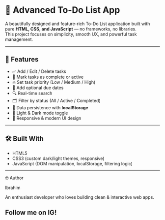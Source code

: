 # 📝 Advanced To-Do List App

A beautifully designed and feature-rich To-Do List application built with pure **HTML, CSS, and JavaScript** — no frameworks, no libraries.  
This project focuses on simplicity, smooth UX, and powerful task management.

---

## 🚀 Features

- ✅ Add / Edit / Delete tasks
- 🔁 Mark tasks as complete or active
- 🔥 Set task priority (Low / Medium / High)
- 📅 Add optional due dates
- 🔍 Real-time search
- 🗂️ Filter by status (All / Active / Completed)
- 💾 Data persistence with **localStorage**
- 🌙 Light & Dark mode toggle
- 🎨 Responsive & modern UI design

---

## 🛠️ Built With

- HTML5
- CSS3 (custom dark/light themes, responsive)
- JavaScript (DOM manipulation, localStorage, filtering logic)

---
🤓 Author

Ibrahim

An enthusiast developer who loves building clean & interactive web apps.

## Follow me on IG!
